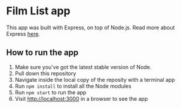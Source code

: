 # Film List app

This app was built with Express, on top of Node.js. Read more about Express [here](https://expressjs.com/).

## How to run the app

1. Make sure you've got the latest stable version of Node.
2. Pull down this repository
3. Navigate inside the local copy of the reposity with a terminal app
4. Run `npm install` to install all the Node modules
5. Run `npm start` to run the app
6. Visit [http://localhost:3000]() in a browser to see the app
